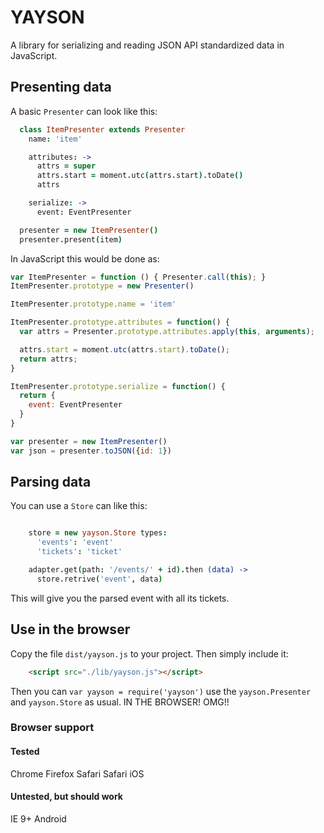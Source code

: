 # YAYSON

A library for serializing and reading JSON API standardized data in JavaScript.


## Presenting data

A basic `Presenter` can look like this:

```coffee
  class ItemPresenter extends Presenter
    name: 'item'

    attributes: ->
      attrs = super
      attrs.start = moment.utc(attrs.start).toDate()
      attrs

    serialize: ->
      event: EventPresenter

  presenter = new ItemPresenter()
  presenter.present(item)
```

In JavaScript this would be done as:

```javascript
var ItemPresenter = function () { Presenter.call(this); }
ItemPresenter.prototype = new Presenter()

ItemPresenter.prototype.name = 'item'

ItemPresenter.prototype.attributes = function() {
  var attrs = Presenter.prototype.attributes.apply(this, arguments);

  attrs.start = moment.utc(attrs.start).toDate();
  return attrs;
}

ItemPresenter.prototype.serialize = function() {
  return {
    event: EventPresenter
  }
}

var presenter = new ItemPresenter()
var json = presenter.toJSON({id: 1})
```


## Parsing data

You can use a `Store` can like this:

```coffee

    store = new yayson.Store types:
      'events': 'event'
      'tickets': 'ticket'

    adapter.get(path: '/events/' + id).then (data) ->
      store.retrive('event', data)
```

This will give you the parsed event with all its tickets.


## Use in the browser

Copy the file `dist/yayson.js` to your project. Then simply include it:
```html
    <script src="./lib/yayson.js"></script>
```
Then you can `var yayson = require('yayson')` use the `yayson.Presenter` and `yayson.Store` as usual. IN THE BROWSER! OMG!!

### Browser support

#### Tested
Chrome
Firefox
Safari
Safari iOS

#### Untested, but should work
IE 9+
Android



